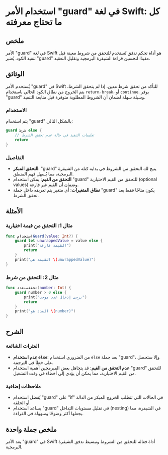<!--
Meta Description: # استخدام الأمر "guard" في لغة Swift: كل ما تحتاج معرفته ## ملخص الأمر "guard" في لغة Swift هو أداة تحكم تدفق تُستخدم للتحقق من شروط معينة قبل تنفيذ ا...
Meta Keywords: guard, استخدام, swift, التحقق, else
-->

# استخدام الأمر "guard" في لغة Swift: كل ما تحتاج معرفته

## ملخص
الأمر "guard" في لغة Swift هو أداة تحكم تدفق تُستخدم للتحقق من شروط معينة قبل تنفيذ الكود. يُعتبر "guard" مفيدًا لتحسين قراءة الشيفرة البرمجية وتقليل التعقيد.

## الوثائق
يُستخدم الأمر "guard" في Swift للتأكد من تحقق شرط معين. إذا لم يتحقق الشرط، يتم الخروج من نطاق الكود الحالي باستخدام `return`، `break`، أو `continue`. يوفر "guard" وسيلة سهلة لضمان أن الشروط المطلوبة متوفرة قبل متابعة التنفيذ.

### الاستخدام
يتم استخدام "guard" بالشكل التالي:

```swift
guard شرط else {
    // تعليمات التنفيذ في حالة عدم تحقق الشرط
    return
}
```

### التفاصيل
- **التحقق المبكر**: "guard" يتيح لك التحقق من الشروط في بداية كتلة من الشيفرة البرمجية، مما يُسهل فهم المنطق.
- **التحقق من القيم**: يمكن استخدام "guard" للتحقق من القيم الاختيارية (optional values) وضمان أن القيم غير فارغة.
- **نطاق المتغيرات**: أي متغير يتم تعريفه داخل جملة "guard" يكون متاحًا فقط بعد تحقق الشرط.

## الأمثلة
### مثال 1: التحقق من قيمة اختيارية
```swift
func استخدامGuard(value: Int?) {
    guard let unwrappedValue = value else {
        print("القيمة فارغة")
        return
    }
    print("القيمة هي \(unwrappedValue)")
}
```

### مثال 2: التحقق من شرط
```swift
func تحققمنعدد(number: Int) {
    guard number > 0 else {
        print("يرجى إدخال عدد موجب")
        return
    }
    print("العدد هو \(number)")
}
```

## الشرح
### العثرات الشائعة
- **عدم استخدام `else`**: من الضروري استخدام `else` بعد جملة "guard"، وإلا ستحصل على خطأ في الترجمة.
- **عدم التحقق من القيم**: قد يتجاهل بعض المبرمجين أهمية استخدام "guard" للتحقق من القيم الاختيارية، مما يمكن أن يؤدي إلى أخطاء في وقت التشغيل.

### ملاحظات إضافية
- يُفضل استخدام "guard" على "if" في الحالات التي تتطلب الخروج المبكر من الدالة أو الحلقة.
- يساعد استخدام "guard" في تقليل مستويات التداخل (nesting) في الشيفرة، مما يجعلها أكثر وضوحًا وسهولة في القراءة.

## ملخص جملة واحدة
يعد الأمر "guard" في Swift أداة فعالة للتحقق من الشروط وتبسيط تدفق الشيفرة البرمجية.